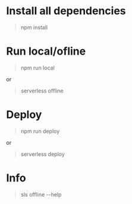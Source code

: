 # Install all dependencies
> npm install

# Run local/ofline 
> npm run local

or

> serverless offline

# Deploy 
> npm run deploy

or

> serverless deploy

# Info
> sls offline --help
